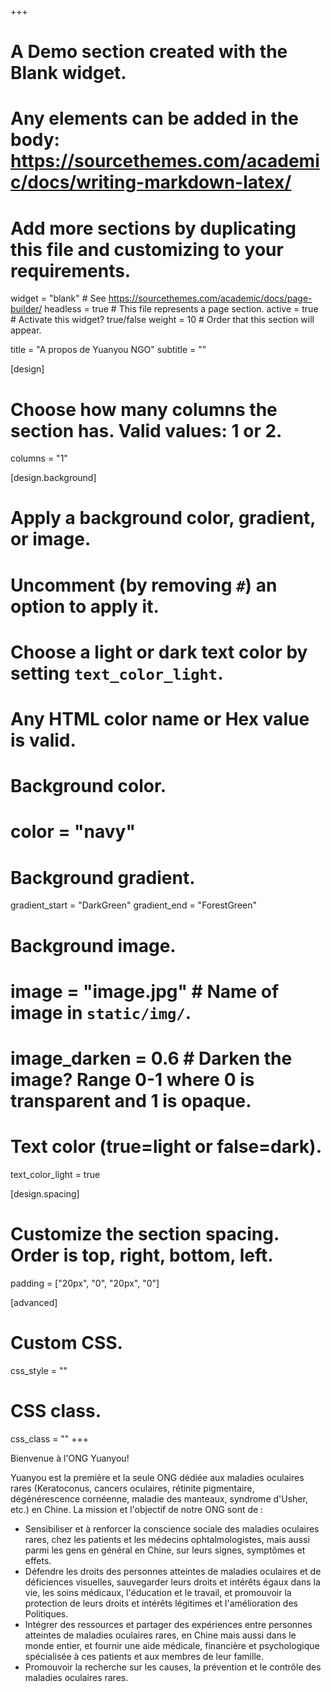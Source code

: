 +++
# A Demo section created with the Blank widget.
# Any elements can be added in the body: https://sourcethemes.com/academic/docs/writing-markdown-latex/
# Add more sections by duplicating this file and customizing to your requirements.

widget = "blank"  # See https://sourcethemes.com/academic/docs/page-builder/
headless = true  # This file represents a page section.
active = true  # Activate this widget? true/false
weight = 10  # Order that this section will appear.

title = "A propos de Yuanyou NGO"
subtitle = ""

[design]
  # Choose how many columns the section has. Valid values: 1 or 2.
  columns = "1"

[design.background]
  # Apply a background color, gradient, or image.
  #   Uncomment (by removing `#`) an option to apply it.
  #   Choose a light or dark text color by setting `text_color_light`.
  #   Any HTML color name or Hex value is valid.

  # Background color.
  # color = "navy"
  
  # Background gradient.
  gradient_start = "DarkGreen"
  gradient_end = "ForestGreen"
  
  # Background image.
  # image = "image.jpg"  # Name of image in `static/img/`.
  # image_darken = 0.6  # Darken the image? Range 0-1 where 0 is transparent and 1 is opaque.

  # Text color (true=light or false=dark).
  text_color_light = true

[design.spacing]
  # Customize the section spacing. Order is top, right, bottom, left.
  padding = ["20px", "0", "20px", "0"]

[advanced]
 # Custom CSS. 
 css_style = ""
 
 # CSS class.
 css_class = ""
+++

Bienvenue à l'ONG Yuanyou!

Yuanyou est la première et la seule ONG dédiée aux maladies oculaires rares (Keratoconus, cancers oculaires, rétinite pigmentaire, dégénérescence cornéenne, maladie des manteaux, syndrome d'Usher, etc.) en Chine. La mission et l'objectif de notre ONG sont de :

- Sensibiliser et à renforcer la conscience sociale des maladies oculaires rares, chez les patients et les médecins ophtalmologistes, mais aussi parmi les gens en général en Chine, sur leurs signes, symptômes et effets.
- Défendre les droits des personnes atteintes de maladies oculaires et de déficiences visuelles, sauvegarder leurs droits et intérêts égaux dans la vie, les soins médicaux, l'éducation et le travail, et promouvoir la protection de leurs droits et intérêts légitimes et l'amélioration des Politiques.
- Intégrer des ressources et partager des expériences entre personnes atteintes de maladies oculaires rares, en Chine mais aussi dans le monde entier, et fournir une aide médicale, financière et psychologique spécialisée à ces patients et aux membres de leur famille.
- Promouvoir la recherche sur les causes, la prévention et le contrôle des maladies oculaires rares.
